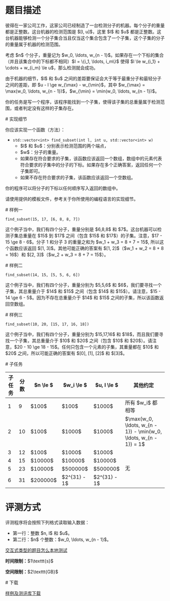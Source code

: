 # 题目描述

<p>彼得在一家公司工作，这家公司已经制造了一台检测分子的机器。每个分子的重量都是正整数。这台机器的检测范围是 $[l, u]$，这里 $l$ 和 $u$ 都是正整数。这台机器能够检测一个分子集合当且仅当这个集合包含了一个子集，这个子集的分子的重量属于机器的检测范围。</p>
<p>考虑 $n$ 个分子，重量记为 $w_0, \ldots, w_{n - 1}$。如果存在一个下标的集合（并且该集合中的下标都不相同）$I = \{i_1, \ldots, i_m\}$ 使得 $l \le w_{i_1} + \cdots + w_{i_m} \le u$，那么检测就会成功。</p>
<p>由于机器的细节，$l$ 和 $u$ 之间的差距要保证会大于等于最重分子和最轻分子之间的差距，即 $u - l \ge w_{\max} - w_{\min}$，其中 $w_{\max} = \max(w_0, \ldots, w_{n - 1})$，$w_{\min} = \min(w_0, \ldots, w_{n - 1})$。</p>
<p>你的任务是写一个程序，该程序能找到一个子集，使得该子集的总重量属于检测范围，或者判定没有这样的子集存在。</p>
# 实现细节


<p>你应该实现一个函数（方法）：</p>
<ul><li><code>std::vector&lt;int&gt; find_subset(int l, int u, std::vector&lt;int&gt; w)</code><ul><li>$l$ 和 $u$：分别表示检测范围的两个端点，</li>
<li>$w$：分子的重量。</li>
<li>如果存在符合要求的子集，该函数应该返回一个数组，数组中的元素代表符合要求的子集中的分子的下标。如果存在多个正确答案，返回任何一个子集即可。</li>
<li>如果不存在符合要求的子集，该函数应该返回一个空数组。</li>
</ul></li>
</ul><p>你的程序可以将分子的下标以任何顺序写入返回的数组中。</p>
<p>请使用提供的模板文件，参考关于你所使用的编程语言的实现细节。</p>
# 样例一


<p><code>find_subset(15, 17, [6, 8, 8, 7])</code></p>
<p>这个例子当中，我们有四个分子，重量分别是 $6,8,8$ 和 $7$。这台机器可以检测子集总重量在 $15$ 到 $17$ 之间（包含 $15$ 和 $17$）的子集。注意，$17 - 15 \ge 8 - 6$。分子 1 和分子 3 的重量之和为 $w_1 + w_3 = 8 + 7 = 15$, 所以这个函数应该返回 $[1, 3]$。其他可能正确的答案有 $[1, 2]$（$w_1 + w_2 = 8 + 8 = 16$）和 $[2, 3]$（$w_2 + w_3 = 8 + 7 = 15$）。</p>
# 样例二


<p><code>find_subset(14, 15, [5, 5, 6, 6])</code></p>
<p>这个例子当中，我们有四个分子，重量分别为 $5,5,6$ 和 $6$，我们要寻找一个子集，其总重量介于 $14$ 和 $15$ 之间（包含 $14$ 和 $15$）。请注意，$15 - 14 \ge 6 - 5$。因为不存在总重量介于 $14$ 和 $15$ 之间的子集，所以该函数返回空数组。</p>
# 样例三


<p><code>find_subset(10, 20, [15, 17, 16, 18])</code></p>
<p>这个例子当中，我们有四个分子，重量分别为 $15,17,16$ 和 $18$，而且我们要寻找一个子集，其总重量介于 $10$ 和 $20$ 之间（包含 $10$ 和 $20$）。请注意，$20 - 10 \ge 18 - 15$。任何只包含一个元素的子集，其重量都在 $10$ 和 $20$ 之间，所以可能正确的答案有 $[0], [1], [2]$ 和 $[3]$。</p>
# 子任务


<div class="table-responsive">
<table class="table table-bordered table-text-center table-vertical-middle"><thead><tr><th>子任务</th>
<th>分数</th>
<th>$n \le $</th>
<th>$w_i \le $</th>
<th>$u, l \le $</th>
<th>其他约定</th>
</tr></thead><tbody><tr><td>1</td><td>9</td><td>$100$</td><td>$100$</td><td>$1000$</td><td>所有 $w_i$ 都相等</td></tr><tr><td>2</td><td>10</td><td>$100$</td><td>$1000$</td><td>$1000$</td><td>$\max(w_0, \ldots, w_{n - 1}) - \min(w_0, \ldots, w_{n - 1}) = 1$</td></tr><tr><td>3</td><td>12</td><td>$100$</td><td>$1000$</td><td>$1000$</td><td rowspan="4">无</td></tr><tr><td>4</td><td>15</td><td>$10000$</td><td>$10000$</td><td>$10000$</td></tr><tr><td>5</td><td>23</td><td>$10000$</td><td>$500000$</td><td>$500000$</td></tr><tr><td>6</td><td>31</td><td>$200000$</td><td>$2^{31} - 1$</td><td>$2^{31} - 1$</td></tr></tbody></table></div>

# 评测方式


<p>评测程序将会按照下列格式读取输入数据：</p>
<ul><li>第一行：整数 $n, l$ 和 $u$。</li>
<li>第二行：$n$ 个整数：$w_0, \ldots, w_{n - 1}$。</li>
</ul><p><a href="/faq">交互式类型的题目怎么本地测试</a></p>
<p><strong>时间限制：</strong>$1\texttt{s}$</p>
<p><strong>空间限制：</strong>$2\texttt{GB}$</p>
# 下载


<p><a href="/download.php?type=problem&amp;id=235">样例及测评库下载</a></p>
